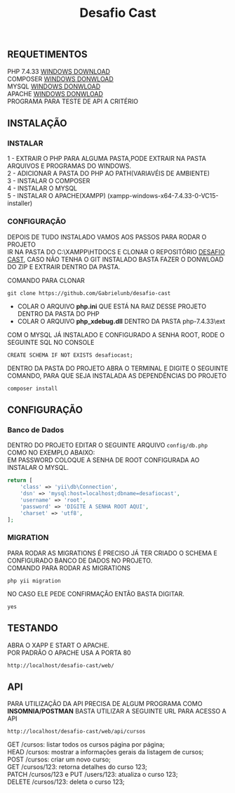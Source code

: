 <p align="center">
    <h1 align="center">Desafio Cast</h1>
    <br>
</p>


REQUETIMENTOS
------------

PHP 7.4.33 [WINDOWS DOWNLOAD](https://windows.php.net/downloads/releases/php-7.4.33-nts-Win32-vc15-x64.zip)<br>
COMPOSER [WINDOWS DONWLOAD](https://getcomposer.org/Composer-Setup.exe)<br>
MYSQL [WINDOWS DONWLOAD](https://dev.mysql.com/downloads/installer/)<br>
APACHE [WINDOWS DONWLOAD](https://sourceforge.net/projects/xampp/files/XAMPP%20Windows/7.4.33/xampp-windows-x64-7.4.33-0-VC15-installer.exe)<br>
PROGRAMA PARA TESTE DE API A CRITÉRIO


INSTALAÇÃO
------------

### INSTALAR

1 - EXTRAIR O PHP PARA ALGUMA PASTA,PODE EXTRAIR NA PASTA ARQUIVOS E PROGRAMAS DO WINDOWS. <br>
2 - ADICIONAR A PASTA DO PHP AO PATH(VARIAVÉIS DE AMBIENTE)<br>
3 - INSTALAR O COMPOSER<br>
4 - INSTALAR O MYSQL<br>
5 - INSTALAR O APACHE(XAMPP) (xampp-windows-x64-7.4.33-0-VC15-installer)<br>


### CONFIGURAÇÃO
DEPOIS DE TUDO INSTALADO VAMOS AOS PASSOS PARA RODAR O PROJETO<br>
IR NA PASTA DO C:\XAMPP\HTDOCS E CLONAR O REPOSITÓRIO [DESAFIO CAST](https://github.com/Gabrielunb/desafio-cast),
CASO NÃO TENHA O GIT INSTALADO BASTA FAZER O DONWLOAD DO ZIP E EXTRAIR DENTRO DA PASTA.<br>

COMANDO PARA CLONAR

~~~
git clone https://github.com/Gabrielunb/desafio-cast
~~~

 - COLAR O ARQUIVO <b>php.ini</b> QUE ESTÁ NA RAIZ DESSE PROJETO DENTRO DA PASTA DO PHP
 - COLAR O ARQUIVO <b>php_xdebug.dll</b> DENTRO DA PASTA php-7.4.33\ext <br>

COM O MYSQL JÁ INSTALADO E CONFIGURADO A SENHA ROOT, RODE O SEGUINTE SQL NO CONSOLE

~~~
CREATE SCHEMA IF NOT EXISTS desafiocast;
~~~

DENTRO DA PASTA DO PROJETO ABRA O TERMINAL E DIGITE O SEGUINTE COMANDO, PARA QUE SEJA INSTALADA
AS DEPENDÊNCIAS DO PROJETO

~~~
composer install
~~~

CONFIGURAÇÃO
-------------

### Banco de Dados

DENTRO DO PROJETO EDITAR O SEGUINTE ARQUIVO `config/db.php` COMO NO EXEMPLO ABAIXO:<br>
EM PASSWORD COLOQUE A SENHA DE ROOT CONFIGURADA AO INSTALAR O MYSQL.

```php
return [
    'class' => 'yii\db\Connection',
    'dsn' => 'mysql:host=localhost;dbname=desafiocast',
    'username' => 'root',
    'password' => 'DIGITE A SENHA ROOT AQUI',
    'charset' => 'utf8',
];
```

### MIGRATION

PARA RODAR AS MIGRATIONS É PRECISO JÁ TER CRIADO O SCHEMA E CONFIGURADO BANCO DE DADOS NO PROJETO.<br>
COMANDO PARA RODAR AS MIGRATIONS

~~~
php yii migration
~~~

NO CASO ELE PEDE CONFIRMAÇÃO ENTÃO BASTA DIGITAR.

~~~
yes
~~~

TESTANDO
-------

ABRA O XAPP E START O APACHE.<br>
POR PADRÃO O APACHE USA A PORTA 80<br>

~~~
http://localhost/desafio-cast/web/
~~~


API
-------
PARA UTILIZAÇÃO DA API PRECISA DE ALGUM PROGRAMA COMO <b>INSOMNIA/POSTMAN</b>
BASTA UTILIZAR A SEGUINTE URL PARA ACESSO A API<br>

~~~
http://localhost/desafio-cast/web/api/cursos
~~~


GET /cursos: listar todos os cursos página por página;<br>
HEAD /cursos: mostrar a informações gerais da listagem de cursos;<br>
POST /cursos: criar um novo curso;<br>
GET /cursos/123: retorna detalhes do curso 123;<br>
PATCH /cursos/123 e PUT /users/123: atualiza o curso 123;<br>
DELETE /cursos/123: deleta o curso 123;<br>


